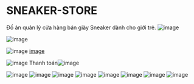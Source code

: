 # SNEAKER-STORE
Đồ án quản lý cửa hàng bán giày Sneaker dành cho giới trẻ.
![image](https://user-images.githubusercontent.com/82451887/187740728-5152ca67-62c9-47cb-a4b6-a77c2b98fd1d.png)

![image](https://user-images.githubusercontent.com/82451887/187741276-e7a1bae5-ab56-4f55-87f3-77891c897cb4.png)


![image](https://user-images.githubusercontent.com/82451887/187740829-f5a02dbd-a132-4cd4-9db9-dc8b65a41f07.png)
[image](https://user-images.githubusercontent.com/82451887/187741436-5b235e55-1563-4b2d-8b6f-e39aeb5532d5.png)

![image](https://user-images.githubusercontent.com/82451887/187740864-5f2a8b89-af67-43d4-939c-4ed436a64fde.png)
Thanh toán![image](https://user-images.githubusercontent.com/82451887/187741503-37772eee-e6f8-4230-8214-e1ca4ad865dc.png)

![image](https://user-images.githubusercontent.com/82451887/187740930-9472551f-dae0-4be8-8d87-af09f90c509a.png)
![image](https://user-images.githubusercontent.com/82451887/187740942-53e15f2b-f494-4afd-9d21-3548d6e01753.png)
![image](https://user-images.githubusercontent.com/82451887/187740981-3fb3ad9e-a5fd-4554-8833-da2723f04316.png)
![image](https://user-images.githubusercontent.com/82451887/187740992-fb14876d-a550-4360-b2a3-f9f644520607.png)
![image](https://user-images.githubusercontent.com/82451887/187741005-1df76759-9475-4fdb-a522-ffae1881e73b.png)
![image](https://user-images.githubusercontent.com/82451887/187741019-9eaa08ac-e727-4f3c-9a79-0627eeab5e00.png)
![image](https://user-images.githubusercontent.com/82451887/187741044-15f665a4-dae5-44f5-96f6-a8bb85d8f227.png)
![image](https://user-images.githubusercontent.com/82451887/187741052-c21913ba-c95f-41a3-971c-fa2e2e9ccebd.png)

